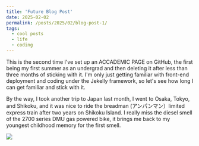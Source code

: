 ```yaml
---
title: 'Future Blog Post'
date: 2025-02-02
permalink: /posts/2025/02/blog-post-1/
tags:
  - cool posts
  - life
  - coding
---
```


This is the second time I've set up an ACCADEMIC PAGE on GitHub, the first being my first summer as an undergrad and then deleting it after less than three months of sticking with it. I'm only just getting familiar with front-end deployment and coding under the Jekelly framework, so let's see how long I can get familiar and stick with it.

By the way, I took another trip to Japan last month, I went to Osaka, Tokyo, and Shikoku, and it was nice to ride the breadman (アンパンマン）limited express train after two years on Shikoku Island. I really miss the diesel smell of the 2700 series DMU gas powered bike, it brings me back to my youngest childhood memory for the first smell. 

<img src='/images/Nanpu_12_20250104.png'>
